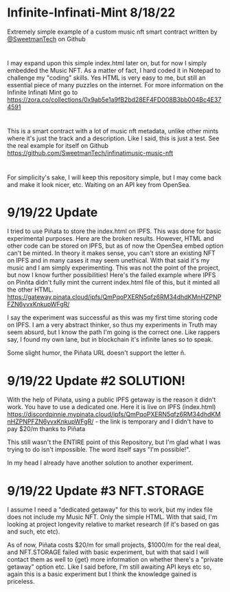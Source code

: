 # Infinite-Infinati-Mint 8/18/22
Extremely simple example of a custom music nft smart contract written by [@SweetmanTech](https://github.com/SweetmanTech) on Github

# 
I may expand upon this simple index.html later on, but for now I simply embedded the Music NFT. As a matter of fact, I hard coded it in Notepad to challenge my "coding" skills. Yes HTML is very easy to me, but still an essential piece of many puzzles on the internet. For more information on the Infinite Infinati Mint go to https://zora.co/collections/0x9ab5e1a9fB2bd28EF4FD008B3bb004Bc4E374591

# 
This is a smart contract with a lot of music nft metadata, unlike other mints where it's just the track and a description. Like I said, this is just a test. See the real example for itself on Github https://github.com/SweetmanTech/infinatimusic-music-nft 

# 
For simplicity's sake, I will keep this repository simple, but I may come back and make it look nicer, etc. Waiting on an API key from OpenSea.

# 9/19/22 Update
I tried to use Piñata to store the index.html on IPFS. This was done for basic experimental purposes. Here are the broken results. However, HTML and other code can be stored on IPFS, but as of now the OpenSea embed option can't be minted. In theory it makes sense, you can't store an existing NFT on IPFS and in many cases it may seem unethical. With that said it's my music and I am simply experimenting. This was not the point of the project, but now I know further possibilities! Here's the failed example where IPFS on Pinñta didn't fully mint the current index.html file of this, but it minted all the other HTML. https://gateway.pinata.cloud/ipfs/QmPqoPXERN5qfz6RM34dhdKMnHZPNPFZN6yvxKnkupWFgR/

I say the experiment was successful as this was my first time storing code on IPFS. I am a very abstract thinker, so thus my experiments in Truth may seem absurd, but I know the path I'm going is the correct one. Like rappers say, I found my own lane, but in blockchain it's infinite lanes so to speak.

Some slight humor, the Piñata URL doesn't support the letter ñ. 

# 9/19/22 Update #2 SOLUTION!
With the help of Piñata, using a public IPFS getaway is the reason it didn't work. You have to use a dedicated one. Here it is live on IPFS (index.html) https://discordpinnie.mypinata.cloud/ipfs/QmPqoPXERN5qfz6RM34dhdKMnHZPNPFZN6yvxKnkupWFgR/ - the link is temporary and I didn't have to pay $20/m thanks to Piñata

This still wasn't the ENTIRE point of this Repository, but I'm glad what I was trying to do isn't impossible. The word itself says "I'm possible!".

In my head I already have another solution to another experiment.

# 9/19/22 Update #3 NFT.STORAGE
I assume I need a "dedicated getaway" for this to work, but my index file does not include my Music NFT. Only the simple HTML. With that said, I'm looking at project longevity relative to market research (if it's based on gas and such, etc etc).

As of now, Piñata costs $20/m for small projects, $1000/m for the real deal, and NFT.STORAGE failed with basic experiment, but with that said I will contact them as well to {get} more information on whether there's a "private getaway" option etc. Like I said before, I'm still awaiting API keys etc so, again this is a basic experiment but I think the knowledge gained is priceless.
